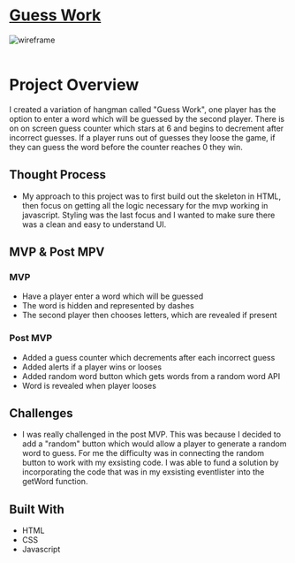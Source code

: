 # <strong>  [Guess Work](https://iffat77.github.io/frontend-game/)</strong>

![wireframe](https://res.cloudinary.com/dsk8h1adc/image/upload/v1647814424/Screen_Shot_2022-03-20_at_6.13.19_PM_hn3r28.png)
<br>
<br>

# Project Overview

I created a variation of hangman called "Guess Work", one player has the option to enter a word which will be guessed by the second player. There is on on screen guess counter which stars at 6 and begins to decrement after incorrect guesses.
If a player runs out of guesses they loose the game, if they can guess the word before the counter reaches 0 they win.

## Thought Process
- My approach to this project was to first build out the skeleton in HTML, then focus on getting all the logic necessary for the mvp working in javascript. Styling was the last focus and I wanted to make sure there was a clean and easy to understand UI.

## MVP & Post MPV

### MVP
- Have a player enter a word which will be guessed
- The word is hidden and represented by dashes
- The second player then chooses letters, which are revealed if present 

### Post MVP
- Added a guess counter which decrements after each incorrect guess
- Added alerts if a player wins or looses
- Added random word button which gets words from a random word API
- Word is revealed when player looses

## Challenges
- I was really challenged in the post MVP. This was because I decided to add a "random" button which would allow a player to generate a random word to guess. For me the difficulty was in connecting the random button to work with my exsisting code. I was able to fund a solution by incorporating the code that was in my exsisting eventlister into the getWord function.

## Built With
 - HTML
 - CSS
 - Javascript

 
